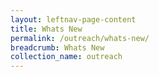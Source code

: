 ```yaml
---
layout: leftnav-page-content
title: Whats New
permalink: /outreach/whats-new/
breadcrumb: Whats New
collection_name: outreach
---
```

